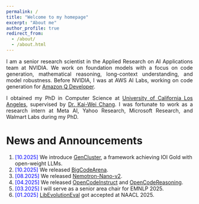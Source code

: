 ```yaml
---
permalink: /
title: "Welcome to my homepage"
excerpt: "About me"
author_profile: true
redirect_from: 
  - /about/
  - /about.html
---
```


<p align="justify">
I am a senior research scientist in the Applied Research on AI Applications team at NVIDIA. We work on foundation models with a focus on code generation, mathematical reasoning, long-context understanding, and model robustness. Before NVIDIA, I was at AWS AI Labs, working on code generation for <a href="https://aws.amazon.com/q/developer/">Amazon Q Developer</a>.
</p>

<p align="justify">
I obtained my PhD in Computer Science at <a href="https://www.cs.ucla.edu/">University of California Los Angeles</a>, supervised by <a href="http://web.cs.ucla.edu/~kwchang/">Dr. Kai-Wei Chang</a>. I was fortunate to work as a research intern at Meta AI, Yahoo Research, Microsoft Research, and Walmart Labs during my PhD.
</p>

<!-- 
<p align="justify">
  Before joining AWS, I completed my Ph.D. in Computer Science from the University of California Los Angeles, in September 2021. I was part of the UCLA NLP group, advised by <a href="http://web.cs.ucla.edu/~kwchang/">Dr. Kai-Wei Chang</a>. Previously, I received my Bachelor's in Computer Science and Engineering from the Bangladesh University of Engineering and Technology, in February 2013, and my Master of Computer Science from the University of Virginia, in August 2017. I like to solve problems to improve my programming skills in 
  my free time. I have answered <b><font color="blue">500+</font></b> questions on StackOverflow and earned 
  <b><font color="blue">30,000+</font></b> reputation. 
</p>
-->

News and Announcements
======

1. <span style="color:blue">[10.2025] </span> We introduce [GenCluster](https://arxiv.org/abs/2510.14232), a framework achieving IOI Gold with open-weight LLMs.
1. <span style="color:blue">[10.2025] </span> We released [BigCodeArena](https://github.com/bigcode-project/bigcodearena?tab=readme-ov-file).
1. <span style="color:blue">[08.2025] </span> We released [Nemotron-Nano-v2](https://huggingface.co/nvidia/NVIDIA-Nemotron-Nano-9B-v2).
1. <span style="color:blue">[04.2025] </span> We released [OpenCodeInstruct](https://arxiv.org/abs/2504.04030) and [OpenCodeReasoning](https://arxiv.org/abs/2504.01943).
1. <span style="color:blue">[03.2025] </span> I will serve as a senior area chair for EMNLP 2025.
1. <span style="color:blue">[01.2025] </span> [LibEvolutionEval](https://lib-evolution-eval.github.io/) got accepted at NAACL 2025.

<!---
1. <span style="color:blue">[01.2025] </span> We released [CodeSage-v2](https://code-representation-learning.github.io/codesage-v2.html) with improved performances.
1. <span style="color:blue">[07.2024] </span> [IllusionVQA](https://illusionvqa.github.io/) got accepted at COLM 2024.
1. <span style="color:blue">[06.2024] </span> I joined NVIDIA as a senior research scientist!
1. <span style="color:blue">[05.2024] </span> [Repoformer](https://repoformer.github.io/) got accepted at ICML 2024.
1. <span style="color:blue">[03.2024] </span> Checkout our works: [Repoformer](https://repoformer.github.io/) and [IllusionVQA](https://illusionvqa.github.io/).
1. <span style="color:blue">[02.2024] </span> Two papers got accepted at LREC-COLING 2024.
1. <span style="color:blue">[01.2024] </span> [CodeSage](https://arxiv.org/abs/2402.01935) got accepted at ICLR 2024.
1. <span style="color:blue">[10.2023] </span> [Seq2Seq PLMs for KPGen](https://arxiv.org/abs/2310.06374) got accepted at EMNLP 2023.
1. <span style="color:blue">[09.2023] </span> [CrossCodeEval](https://crosscodeeval.github.io/) got accepted at NeurIPS 2023 Datasets and Benchmarks Track.
1. <span style="color:blue">[09.2023] </span> I will serve as a senior area chair for NAACL 2024.
1. <span style="color:blue">[12.2023] </span> I will serve as an area chair for ACL 2024.
1. <span style="color:blue">[05.2023] </span> Four papers got accepted at ACL 2023.
1. <span style="color:blue">[05.2023] </span> One paper got accepted at ESEC/FSE 2023.
1. <span style="color:blue">[01.2023] </span> [MBXP](https://arxiv.org/abs/2210.14868) got accepted at ICLR 2023.
1. <span style="color:blue">[01.2023] </span> Three papers got accepted at EACL 2023.
1. <span style="color:blue">[12.2022] </span> Checkout our work, [CoCoMIC](https://arxiv.org/abs/2212.10007).
1. <span style="color:blue">[10.2022] </span> Checkout our work, [ContraGen](https://arxiv.org/abs/2210.01185) and [MBXP](https://arxiv.org/abs/2210.14868).
1. <span style="color:blue">[10.2022] </span> One [paper](https://arxiv.org/abs/2203.08118) got accepted at EMNLP-Findings 2022.
1. <span style="color:blue">[04.2022] </span> One [paper](https://arxiv.org/abs/2101.00204) got accepted at NAACL-Findings 2022.
1. <span style="color:blue">[10.2021] </span> I joined [AWS AI Labs](https://aws.amazon.com/ai/) as an applied scientist!
1. <span style="color:blue">[08.2021] </span> We have released a [dataset](https://arxiv.org/abs/2108.11590) on programming language translation.
1. <span style="color:blue">[08.2021] </span> Two papers [[1](https://arxiv.org/abs/2104.08645), [2](https://arxiv.org/abs/2108.11601)] got accepted at EMNLP 2021.
1. <span style="color:blue">[07.2021] </span> I will join [AWS AI](https://aws.amazon.com/ai/) as an applied scientist after graduation!
1. <span style="color:blue">[05.2021] </span> Four papers [[1](https://arxiv.org/abs/2106.02134), [2](https://arxiv.org/abs/2008.01739), [3](https://arxiv.org/abs/2101.00123), [4](https://arxiv.org/abs/2105.14220)] got accepted at ACL 2021.
1. <span style="color:blue">[03.2021] </span> One [paper](https://arxiv.org/abs/2103.06333) got accepted at NAACL 2021.
1. <span style="color:blue">[01.2021] </span> Checkout our <a href="https://arxiv.org/abs/2101.00123">work</a> on information extraction from privacy policies.
1. <span style="color:blue">[12.2020] </span> Two papers [[1](https://arxiv.org/abs/2010.03009), [2](https://arxiv.org/abs/2012.07701)] got accepted at AAAI 2021.
1. <span style="color:blue">[08.2020] </span>  Checkout our <a href="https://arxiv.org/abs/2008.01739">work</a> on keyphrase generation.
1. <span style="color:blue">[06.2020] </span>  I joined Facebook AI for Summer, 2020.
1. <span style="color:blue">[04.2020] </span>  Our <a href='https://wasiahmad.github.io/files/publications/2020/transformer_for_code_summ.pdf' target="_blank">paper</a> on code summarization got accepted to ACL 2020.
1. <span style="color:blue">[08.2019] </span>  One <a href="https://arxiv.org/abs/1909.09265">paper</a> got accepted at CoNLL, 2019.
1. <span style="color:blue">[06.2019] </span>  I joined Yahoo Research (Verizon Media) for Summer, 2019.
1. <span style="color:blue">[04.2019] </span>  One <a href="https://dl.acm.org/citation.cfm?doid=3331184.3331246">paper</a> got accepted at SIGIR, 2019.
1. <span style="color:blue">[02.2019] </span>  One <a href="https://arxiv.org/pdf/1811.00570.pdf">paper</a> got accepted at NAACL, 2019.
--->

